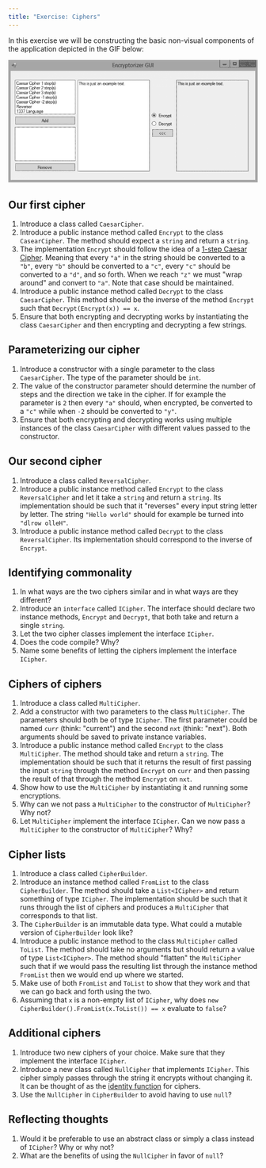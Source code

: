 ```yaml
---
title: "Exercise: Ciphers"
---
```


In this exercise we will be constructing the basic non-visual components of the application depicted in the GIF below:

![Graphical execution example.](../static/ciphers.gif)


## Our first cipher

1. Introduce a class called `CaesarCipher`.
1. Introduce a public instance method called `Encrypt` to the class `CasearCipher`. The method should expect a `string` and return a `string`.
1. The implementation `Encrypt` should follow the idea of a [1-step Caesar Cipher](https://en.wikipedia.org/wiki/Caesar_cipher). Meaning that every `"a"` in the string should be converted to a `"b"`, every `"b"` should be converted to a `"c"`, every `"c"` should be converted to a `"d"`, and so forth. When we reach `"z"` we must "wrap around" and convert to `"a"`. Note that case should be maintained.
1. Introduce a public instance method called `Decrypt` to the class `CaesarCipher`. This method should be the inverse of the method `Encrypt` such that `Decrypt(Encrypt(x)) == x`.
1. Ensure that both encrypting and decrypting works by instantiating the class `CaesarCipher` and then encrypting and decrypting a few strings.

## Parameterizing our cipher

1. Introduce a constructor with a single parameter to the class `CaesarCipher`. The type of the parameter should be `int`.
1. The value of the constructor parameter should determine the number of steps and the direction we take in the cipher. If for example the parameter is `2` then every `"a"` should, when encrypted, be converted to a `"c"` while when `-2` should be converted to `"y"`.
1. Ensure that both encrypting and decrypting works using multiple instances of the class `CaesarCipher` with different values passed to the constructor.

## Our second cipher

1. Introduce a class called `ReversalCipher`.
1. Introduce a public instance method called `Encrypt` to the class `ReversalCipher` and let it take a `string` and return a `string`. Its implementation should be such that it "reverses" every input string letter by letter. The string `"Hello world"` should for example be turned into `"dlrow olleH"`.
1. Introduce a public instance method called `Decrypt` to the class `ReversalCipher`. Its implementation should correspond to the inverse of `Encrypt`.

## Identifying commonality

1. In what ways are the two ciphers similar and in what ways are they different?
1. Introduce an `interface` called `ICipher`. The interface should declare two instance methods, `Encrypt` and `Decrypt`, that both take and return a single `string`.
1. Let the two cipher classes implement the interface `ICipher`.
1. Does the code compile? Why?
1. Name some benefits of letting the ciphers implement the interface `ICipher`.

## Ciphers of ciphers

1. Introduce a class called `MultiCipher`.
1. Add a constructor with two parameters to the class `MultiCipher`. The parameters should both be of type `ICipher`. The first parameter could be named `curr` (think: "current") and the second `nxt` (think: "next"). Both arguments should be saved to private instance variables.
1. Introduce a public instance method called `Encrypt` to the class `MultiCipher`. The method should take and return a `string`. The implementation should be such that it returns the result of first passing the input `string` through the method `Encrypt` on `curr` and then passing the result of that through the method `Encrypt` on `nxt`.
1. Show how to use the `MultiCipher` by instantiating it and running some encryptions.
1. Why can we not pass a `MultiCipher` to the constructor of `MultiCipher`? Why not?
1. Let `MultiCipher` implement the interface `ICipher`. Can we now pass a `MultiCipher` to the constructor of `MultiCipher`? Why?

## Cipher lists

1. Introduce a class called `CipherBuilder`.
1. Introduce an instance method called `FromList` to the class `CipherBuilder`. The method should take a `List<ICipher>` and return something of type `ICipher`. The implementation should be such that it runs through the list of ciphers and produces a `MultiCipher` that corresponds to that list.
1. The `CipherBuilder` is an immutable data type. What could a mutable version of `CipherBuilder` look like?
1. Introduce a public instance method to the class `MultiCipher` called `ToList`. The method should take no arguments but should return a value of type `List<ICipher>`. The method should "flatten" the `MultiCipher` such that if we would pass the resulting list through the instance method `FromList` then we would end up where we started.
1. Make use of both `FromList` and `ToList` to show that they work and that we can go back and forth using the two.
1. Assuming that `x` is a non-empty list of `ICipher`, why does `new CipherBuilder().FromList(x.ToList()) == x` evaluate to `false`?

## Additional ciphers

1. Introduce two new ciphers of your choice. Make sure that they implement the interface `ICipher`.
1. Introduce a new class called `NullCipher` that implements `ICipher`. This cipher simply passes through the string it encrypts without changing it. It can be thought of as the [identity function](https://en.wikipedia.org/wiki/Identity_function) for ciphers.
1. Use the `NullCipher` in `CipherBuilder` to avoid having to use `null`?

## Reflecting thoughts

1. Would it be preferable to use an abstract class or simply a class instead of `ICipher`? Why or why not?
1. What are the benefits of using the `NullCipher` in favor of `null`?




